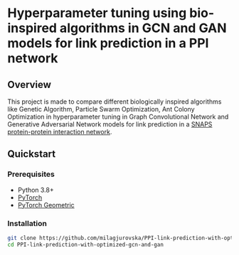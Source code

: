 # Hyperparameter tuning using bio-inspired algorithms in GCN and GAN models for link prediction in a PPI network 

## Overview

This project is made to compare different biologically inspired algorithms like Genetic Algorithm, Particle Swarm Optimization, Ant Colony Optimization in hyperparameter tuning in Graph Convolutional Network and Generative Adversarial Network models for link prediction in a <a href="https://snap.stanford.edu/biodata/datasets/10000/10000-PP-Pathways.html">SNAPS protein-protein interaction network</a>. 


## Quickstart

### Prerequisites
- Python 3.8+
- [PyTorch](https://pytorch.org/get-started/locally/) 
- [PyTorch Geometric](https://pytorch-geometric.readthedocs.io)

### Installation
```bash
git clone https://github.com/milagjurovska/PPI-link-prediction-with-optimized-gcn-and-gan.git
cd PPI-link-prediction-with-optimized-gcn-and-gan
